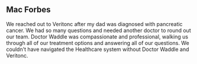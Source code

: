 ---
---

<!-- ![John Doe](/assets/img/testimonial-1.jpg "John Doe") -->
## Mac Forbes
We reached out to Veritonc after my dad was diagnosed with pancreatic cancer. We had so many questions and needed another doctor to round out our team. Doctor Waddle was compassionate and professional, walking us through all of our treatment options and answering all of our questions. We couldn't have navigated the Healthcare system without Doctor Waddle and Veritonc.
